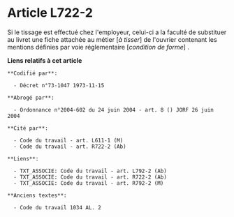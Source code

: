 # Article L722-2

Si le tissage est effectué chez l'employeur, celui-ci a la faculté de substituer au livret une fiche attachée au métier [*à
tisser*] de l'ouvrier contenant les mentions définies par voie réglementaire [*condition de forme*] .

**Liens relatifs à cet article**

	**Codifié par**:

	  - Décret n°73-1047 1973-11-15

	**Abrogé par**:

	  - Ordonnance n°2004-602 du 24 juin 2004 - art. 8 () JORF 26 juin 2004

	**Cité par**:

	  - Code du travail - art. L611-1 (M)
	  - Code du travail - art. R722-2 (Ab)

	**Liens**:

	  - TXT_ASSOCIE: Code du travail - art. L792-2 (Ab)
	  - TXT_ASSOCIE: Code du travail - art. R722-2 (Ab)
	  - TXT_ASSOCIE: Code du travail - art. R792-2 (M)

	**Anciens textes**:

	  - Code du travail 1034 AL. 2
